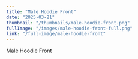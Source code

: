 ```yaml
---
title: "Male Hoodie Front"
date: "2025-03-21"
thumbnail: "/thumbnails/male-hoodie-front.png"
fullImage: "/images/male-hoodie-front-full.png"
link: "/full-image/male-hoodie-front"
---
```

Male Hoodie Front